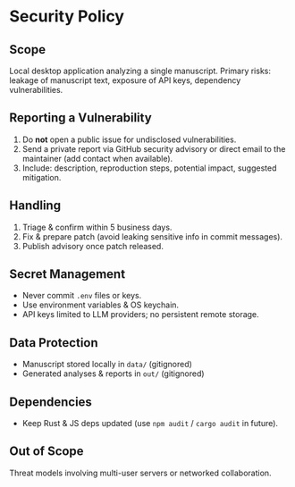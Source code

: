 # Security Policy

## Scope

Local desktop application analyzing a single manuscript. Primary risks: leakage of manuscript text, exposure of API keys, dependency vulnerabilities.

## Reporting a Vulnerability

1. Do **not** open a public issue for undisclosed vulnerabilities.
2. Send a private report via GitHub security advisory or direct email to the maintainer (add contact when available).
3. Include: description, reproduction steps, potential impact, suggested mitigation.

## Handling

1. Triage & confirm within 5 business days.
2. Fix & prepare patch (avoid leaking sensitive info in commit messages).
3. Publish advisory once patch released.

## Secret Management

- Never commit `.env` files or keys.
- Use environment variables & OS keychain.
- API keys limited to LLM providers; no persistent remote storage.

## Data Protection

- Manuscript stored locally in `data/` (gitignored)
- Generated analyses & reports in `out/` (gitignored)

## Dependencies

- Keep Rust & JS deps updated (use `npm audit` / `cargo audit` in future).

## Out of Scope

Threat models involving multi-user servers or networked collaboration.
